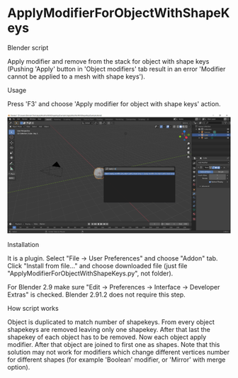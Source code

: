 # ApplyModifierForObjectWithShapeKeys
Blender script

Apply modifier and remove from the stack for object with shape keys (Pushing 'Apply' button in 'Object modifiers' tab result in an error 'Modifier cannot be applied to a mesh with shape keys').

Usage

Press 'F3' and choose 'Apply modifier for object with shape keys' action.

![screen](screen.png 'Addon location')

Installation

It is a plugin. Select "File -> User Preferences" and choose "Addon" tab. Click "Install from file..." and choose downloaded file (just file "ApplyModifierForObjectWithShapeKeys.py", not folder).

For Blender 2.9 make sure "Edit -> Preferences -> Interface -> Developer Extras" is checked. Blender 2.91.2 does not require this step.

How script works

Object is duplicated to match number of shapekeys. From every object shapekeys are removed leaving only one shapekey. After that last the shapekey of each object has to be removed. Now each object apply modifier. After that object are joined to first one as shapes.
Note that this solution may not work for modifiers which change different vertices number for different shapes (for example 'Boolean' modifier, or 'Mirror' with merge option).
